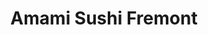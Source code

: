 ---
layout: place
title: "Amami Sushi Fremont"
permalink: /california/fremont/amami-sushi-fremont.html
stateAbbr: CA
stateName: California
cityName: Fremont
place_id: ChIJ5aQHja_Hj4ARDN7TBmv_Rfs
photos:
  - name: >-
      places/ChIJ5aQHja_Hj4ARDN7TBmv_Rfs/photos/AeeoHcK9xSp0uauZ1bn31QO5YLUNVO6GzZXJ241B_y2ki7HXRtYq9OkonTzGkf4TbD5NSyVnvNV5lQ1TDjtqMbdW-p6nBH6SaDW7moB_4ZLEer5wus883Jiy0N0PQZAVu8GCXbk6xoy-34tGdCRcQsaoVJ2wAa9aaLvre631R06umzSuIGN6_BcAF-45coV6rNqoH-ODtfGSciZ6xt3gMOrf1ne8zoHHZZMC3gHfcuZ1LvWorVVF9pi6lsWYwl2uuSUVuf9T7xgZs8VISD979rfI_H-z2329TVttvxe6koKtxvkHFXeJK3HxPe093Dot4IZaOniQpUu41scu0cRbdOFkgYA52Af4MU6hKeC8ir7bJziV4KUP5ggZPaSQst3jTBQ6wLFr-0yhw7ukTyQWoEg_2GYzCjv1o-0ezov09UerstW2RA
    widthPx: 4800
    heightPx: 2700
    authorAttributions:
      - displayName: zhiheng ma
        uri: https://maps.google.com/maps/contrib/100026734327178857217
        photoUri: >-
          https://lh3.googleusercontent.com/a/ACg8ocJkzXCauEFOG_WyrkrdDgzGGD9w2tJagL8y_HBJHwqjLtSL6A=s100-p-k-no-mo
    flagContentUri: >-
      https://www.google.com/local/imagery/report/?cb_client=maps_api_places.places_api&image_key=!1e10!2sCIHM0ogKEICAgIChx4vyXQ&hl=en-US
    googleMapsUri: >-
      https://www.google.com/maps/place//data=!3m4!1e2!3m2!1sCIHM0ogKEICAgIChx4vyXQ!2e10!4m2!3m1!1s0x808fc7af8d07a4e5:0xfb45ff6b06d3de0c
  - name: >-
      places/ChIJ5aQHja_Hj4ARDN7TBmv_Rfs/photos/AeeoHcI8zWQNoQ5IhPjc-ne0ziXdlwlkX3s7ykqAPbwLAZ8v9EKnfj8puIKrbl3QZX8Pl-v5RLTMOQpCm_J-CMrrEWxzmqVov46sCPx179sGMGGpi4sgK-4XskRbEIvd5QBsgTXFtIYe9mKffbgH9eCr67iO9GV-bsmQ9FvOFwh1IAnVV2BLh-6uRtmfLawUnTsE0VldEOWCGEcNmtWQ0P_jbTf1mOjqaheugp3bEEyPuBNVGBj2It2FHMNi2dHOfK6Pd3rAyxq4Za5uhPK3Chvlis0M-94mOHYrmYMRgYRnBwDVAw
    widthPx: 960
    heightPx: 638
    authorAttributions:
      - displayName: Amami Sushi Fremont
        uri: https://maps.google.com/maps/contrib/115142603732799146391
        photoUri: >-
          https://lh3.googleusercontent.com/a-/ALV-UjWoCKAPacvZq2nltPrS6UEv0GxSsOsj6-41G_VUO5x1BCjbAQo=s100-p-k-no-mo
    flagContentUri: >-
      https://www.google.com/local/imagery/report/?cb_client=maps_api_places.places_api&image_key=!1e10!2sAF1QipP_RNpw1L8_dyOY_H7-pS_JxYD3td-xsc81xKNJ&hl=en-US
    googleMapsUri: >-
      https://www.google.com/maps/place//data=!3m4!1e2!3m2!1sAF1QipP_RNpw1L8_dyOY_H7-pS_JxYD3td-xsc81xKNJ!2e10!4m2!3m1!1s0x808fc7af8d07a4e5:0xfb45ff6b06d3de0c
  - name: >-
      places/ChIJ5aQHja_Hj4ARDN7TBmv_Rfs/photos/AeeoHcIgoWQnFCYaF3FQDTFiMqW_NYrkcNG4gaF9zCVnVOj6gxgcxQAAfVvPjMyHek9ldH5VnbKWW7o_s-plbuNDi44pxcQ0mHzRmhrV_Fh2sspzjck7zZ26-HZLdBppbCcLYgZ_8QJrMyQKgsVHuzpBB2X8O1EBrFSxrGlageFqr6D1lQjKx2haSLd0h1bxVix0GntwqTegXC-9B_4Agi86kLJpHanaOZL8ZWvxyhh2tj37eH2Pe4eZTKFjukvH9wECDR__tc5qr_7ZqYMoo82pKPUV6DTxGx3-NRxykG8hk85AJg
    widthPx: 4800
    heightPx: 3200
    authorAttributions:
      - displayName: Amami Sushi Fremont
        uri: https://maps.google.com/maps/contrib/115142603732799146391
        photoUri: >-
          https://lh3.googleusercontent.com/a-/ALV-UjWoCKAPacvZq2nltPrS6UEv0GxSsOsj6-41G_VUO5x1BCjbAQo=s100-p-k-no-mo
    flagContentUri: >-
      https://www.google.com/local/imagery/report/?cb_client=maps_api_places.places_api&image_key=!1e10!2sAF1QipMirjwGgSWAevMm3YNgOgkqXhZHckP198kUA2Te&hl=en-US
    googleMapsUri: >-
      https://www.google.com/maps/place//data=!3m4!1e2!3m2!1sAF1QipMirjwGgSWAevMm3YNgOgkqXhZHckP198kUA2Te!2e10!4m2!3m1!1s0x808fc7af8d07a4e5:0xfb45ff6b06d3de0c
  - name: >-
      places/ChIJ5aQHja_Hj4ARDN7TBmv_Rfs/photos/AeeoHcI4gbxgb8ZXCFG3kFt4i68G2SBsgaSac1G71dzFOMGkbGwL70VF7omr39AXDy7FvheVnpgsTVNvga4pdPgoJRWSOS2NAOlGZ2vcvvZCJ6oioN5T4Ttv2R1rLwlUFM6EVr5oywhkMaZlVbi9wkzIMGJMxZjyDf16sOxBdXFdTzCyNFcVsUkY0ol5L3JjQcJilWu4qrDQJ6eVHWDBQiTtcIaF9nbJ5gi_49dQiXLKWcwYNIjTRjRNZ1tNszfTBu23gETn8tV-G08HOMWDSykqZ4l9AOz7VW7Jt-UckbpbeEQ-Uv9Jfz4iqr4HQZvn9crGTKPDQbjPaY3PYxhIGdvQrx3nw1eAq_Cy_NfvSY_1Sho7Lcr-jnxtJ_OIpC8gQfwmWhwA9TfVfG_E2Kuork928VlmfebZIz8briZB0BaHqGeckKs
    widthPx: 4608
    heightPx: 2592
    authorAttributions:
      - displayName: Fei Lin
        uri: https://maps.google.com/maps/contrib/116031812782446881225
        photoUri: >-
          https://lh3.googleusercontent.com/a-/ALV-UjU4qnA9Ecwxr7CIgxWifNv-lCA7rqpxNuEiQ2vMzkzZJNb9JlL_=s100-p-k-no-mo
    flagContentUri: >-
      https://www.google.com/local/imagery/report/?cb_client=maps_api_places.places_api&image_key=!1e10!2sCIHM0ogKEICAgID76c7-nQE&hl=en-US
    googleMapsUri: >-
      https://www.google.com/maps/place//data=!3m4!1e2!3m2!1sCIHM0ogKEICAgID76c7-nQE!2e10!4m2!3m1!1s0x808fc7af8d07a4e5:0xfb45ff6b06d3de0c
  - name: >-
      places/ChIJ5aQHja_Hj4ARDN7TBmv_Rfs/photos/AeeoHcLEanfkodwdHpmixpIA-JpgxcQ-aOdflmmYyaMXpmVevp6gjji4qlV2OBhxD_DEcwgioYDIJhaT66mlHfukBtOHSpeNwOYCe_8iVe1Cb34M4KZf_j_e3wAJ6uJli4diVNMO6H1F9x6dDARDVKRzcjX2mWqbJBQ7mWbCprMKi6ihxKXxAu_v4tw58XwLQe9KCQ4aIbk2k-3-0kLG1o39WprcwJqeZ7RQ57dwrLMdIb5Sgg75aqAWsYEaFEEtQLE3sM76AumkTBs3K7TsNJyA0eYYZi-ITS3Alya6hOPxxb1D9qnzOPgw3ZAWeCk5tc456YjlfUQog_NZMc3f1lLmMZy2rqk-wSI6AphMyS4ZWiEIaZ4kd9fgnbZhqv7iLkTTSIIuxJjjLh7bhhxUhyvlKBVPEc2HjM03J9gOs89FiChCoLx0
    widthPx: 3072
    heightPx: 4080
    authorAttributions:
      - displayName: Gary Yao
        uri: https://maps.google.com/maps/contrib/108791553650216959028
        photoUri: >-
          https://lh3.googleusercontent.com/a-/ALV-UjXDM4Qi8ZXNz6ROo1kuen0lEYfKYFc0675Sa5fqoNQ2bmcItClpmg=s100-p-k-no-mo
    flagContentUri: >-
      https://www.google.com/local/imagery/report/?cb_client=maps_api_places.places_api&image_key=!1e10!2sCIHM0ogKEICAgIDJpPDohAE&hl=en-US
    googleMapsUri: >-
      https://www.google.com/maps/place//data=!3m4!1e2!3m2!1sCIHM0ogKEICAgIDJpPDohAE!2e10!4m2!3m1!1s0x808fc7af8d07a4e5:0xfb45ff6b06d3de0c
  - name: >-
      places/ChIJ5aQHja_Hj4ARDN7TBmv_Rfs/photos/AeeoHcLT_1jcTvI4iMYYxYA5EpuEwFwU71cNa6WwNrlW5pDtRVuTwBpH-8IwAd4bMjGPBoAEHSKU7MZ9867nl8zypcmL-7Rme-M4Wfl_41neGl0oqL84HdBJde5S2yWp0ap_CSd3m3bbrQkLBe5X1JFS1TwNtaUheULBKcMXfLyWGdd4qDx5vXI5IKoxc_Ab9Qi6S5Mo0y1_SBqc2_3_n8dTkWAKLo88_w7EG7PXAxwxIAC3V2sUVVcC7qV6_FcvTbW4wfd-gG2cWQqZQQBDluUMntS5xYjG3tDTTXIPJQcnQ93vJP-rDb6jfZQZhDHGn2zHC_dMmw85UoVr1ukSpscsG6e5MaTOWZ6vMuNM33Tw3ELb0PdboaLrK9aisfgnKscUollXW1D7fujI2QiPB2-z_IeLpWE3T2NVWb5kIeqJ0Gmqjg
    widthPx: 4000
    heightPx: 2252
    authorAttributions:
      - displayName: P T
        uri: https://maps.google.com/maps/contrib/110112319523911495305
        photoUri: >-
          https://lh3.googleusercontent.com/a-/ALV-UjUNlXmE6jceYjpwNins2UNi2shZVmj79lkThtPuxRydiazu50UR6A=s100-p-k-no-mo
    flagContentUri: >-
      https://www.google.com/local/imagery/report/?cb_client=maps_api_places.places_api&image_key=!1e10!2sCIHM0ogKEICAgICb_u6TGQ&hl=en-US
    googleMapsUri: >-
      https://www.google.com/maps/place//data=!3m4!1e2!3m2!1sCIHM0ogKEICAgICb_u6TGQ!2e10!4m2!3m1!1s0x808fc7af8d07a4e5:0xfb45ff6b06d3de0c
  - name: >-
      places/ChIJ5aQHja_Hj4ARDN7TBmv_Rfs/photos/AeeoHcIGc3B6lJWEQjw94rcP1UBkrLiJWsV1n1VMwVVktB2aza9_4FdD2zGGOlfKktlrozevFPA_mA5PAbdr8_XAQcWSg1OOigX5WdMx4Q4nyJBZxp-gD7JOLB4YXE3dUWxjY2ZQ4m4I-KLGrPSv4CDLKNAA8V569dg2aF1X0biyD875OukW1T-CYhfIE16-Y_vNBXY6IZ2I4-1in5pbc3oIc_1tpvBfOp5mFvfGJWJLC2Jryg8E7hjVAjxi2--155amqac1LzjW17KrXhnl_J5GH0ga340l0K5YB0VqPp74Dh9eIbxohuS5UjJPd-52iHyWj89vibGjLoAOsc3HFodQZcJzTYzOZwCJ0h0MLPCe8u0XBfCaPBLEEf6dMpO61t6a_h19ZGQ7OtPIiZLGqpHO_CkhzZhC2ydcQ-UIZKZZSx_ewbAe
    widthPx: 4000
    heightPx: 3000
    authorAttributions:
      - displayName: Katharina Head
        uri: https://maps.google.com/maps/contrib/100767976512918558652
        photoUri: >-
          https://lh3.googleusercontent.com/a/ACg8ocIBXOts0oJ9OvM7fNt-XTsamQI0mFDkEjvQfRfVKLxbN5AR9g=s100-p-k-no-mo
    flagContentUri: >-
      https://www.google.com/local/imagery/report/?cb_client=maps_api_places.places_api&image_key=!1e10!2sCIHM0ogKEICAgICvudWg9wE&hl=en-US
    googleMapsUri: >-
      https://www.google.com/maps/place//data=!3m4!1e2!3m2!1sCIHM0ogKEICAgICvudWg9wE!2e10!4m2!3m1!1s0x808fc7af8d07a4e5:0xfb45ff6b06d3de0c
  - name: >-
      places/ChIJ5aQHja_Hj4ARDN7TBmv_Rfs/photos/AeeoHcIjFPhKUHOJMnTfeNGdNw7vSGypDr5b6tak5WGhONBz9C0YAW-ad6q42Mcs4FI8JOzlIYfr7uvHGP2K8wP4sSf0OFOVhsAfVvGu1gRtzJ1NVhNzpGQTSZaJcSpNFVM4JSvVWTVXfBgNxWvbOyAZ_yV4-jR5sqHdwpAL4sKWpaXVm3qa92zodtiDBeUt1kRimp309HMkU_2-2RtcmIp5a2yylSn08XzPMijl1rT2ylyXK1cSPVlnh2ab4mTxdypfoCngTfbL-Bw5ECBQrWJLx4P6Z581u3FenZpYAsuvKJ9VMKHfO3VkN8vlw7Z0MKd6fuKyncXdafGSTUsKq_E-GwKPxvGvB2v0_V8qHdfla14s28IWcUgwlu3LsaoZyMKY_flQOB_J-4YkC5ajsZf52dxjvFncy8ESqeT38XJtjB8
    widthPx: 2268
    heightPx: 4032
    authorAttributions:
      - displayName: Steven Cheng
        uri: https://maps.google.com/maps/contrib/113014788078968168512
        photoUri: >-
          https://lh3.googleusercontent.com/a-/ALV-UjWRxYTK-vzXvkvM15nJzJ0YsLE1pc330OjP5xrUyjrUCiy-I8kv9g=s100-p-k-no-mo
    flagContentUri: >-
      https://www.google.com/local/imagery/report/?cb_client=maps_api_places.places_api&image_key=!1e10!2sCIHM0ogKEICAgIDbkMiGNw&hl=en-US
    googleMapsUri: >-
      https://www.google.com/maps/place//data=!3m4!1e2!3m2!1sCIHM0ogKEICAgIDbkMiGNw!2e10!4m2!3m1!1s0x808fc7af8d07a4e5:0xfb45ff6b06d3de0c
  - name: >-
      places/ChIJ5aQHja_Hj4ARDN7TBmv_Rfs/photos/AeeoHcIjI3kv2Tv2Q8IYIf_TftHWwWzOTg_NmFp1-ShGwdc87EoNhccWILW6elxdw--uuaGhbcB7a5eVH_tUpq22klEvo8oSFtbkP2VBNW4ECe5Yo5OB_nbmTQElUy15QbEvSC8wrKX35Y4IWLARS6d0xMBtjIXeLo9dgy0GGHQaTd6zKqiRajycVR69xpG1C7U2U6h6Fy6ocbo03ZL71sqnFeRELZ8oNj0vnzzRdbsAEIBO6owwzVF5wFVxf_DuR7YrjWEnw1hfnjQ7wKTG0Rxwd6kHm3KLDd1AatEFO4k8UHALI-knyUM3fdEU7tNSMcIXEYt9Cw8VTHYE9wTAOSVA_nzzQzp0oGJXzGSOneddXNfcFv02iQql8uNXZ8VZA7RAIch9f5-CM5RGGrXCPQir18XrFU8FZUepu6uy0cLFdjE
    widthPx: 4032
    heightPx: 3024
    authorAttributions:
      - displayName: Logan Yang
        uri: https://maps.google.com/maps/contrib/102116491533354263106
        photoUri: >-
          https://lh3.googleusercontent.com/a-/ALV-UjVoOwhNIu0XR8YDcBfeivB_M6wh_fr67zhSKNP6fO6rtAoxvrmfyQ=s100-p-k-no-mo
    flagContentUri: >-
      https://www.google.com/local/imagery/report/?cb_client=maps_api_places.places_api&image_key=!1e10!2sCIHM0ogKEICAgIChyNuvZA&hl=en-US
    googleMapsUri: >-
      https://www.google.com/maps/place//data=!3m4!1e2!3m2!1sCIHM0ogKEICAgIChyNuvZA!2e10!4m2!3m1!1s0x808fc7af8d07a4e5:0xfb45ff6b06d3de0c
  - name: >-
      places/ChIJ5aQHja_Hj4ARDN7TBmv_Rfs/photos/AeeoHcIbF70yggEcn_gHTyL5O1JcWiiTD6KCEFPN5LkrDN6-EgLWhOunStADip8o4dy8Jbj6OsYGd62-aeyyY37m83TWAaB2mjfEPjZ8cR3WblwGSpD0vEDWdShooFZ5DR23515aDo7NvXugy_ePaIf5dc7b482lZ3OBw7JuZvwKpjG0DC8AS0ADq2XTNqPhakf2iUrgeClDrkGiQMcVkcsRyhKDFsuyUNgHoVXjYEozKruLVSc9FSxK5_va_IIKZ8E-zACkwL5KrTde7G4neFEeW2mtyIH7xwpNTiQYw2YsCiLqHyg4U1-rMakdFyPH5HC6rZ3FvVihQUyav4vkfq1tBneDG0CmnCABCiQj1UGaFyAK-JUugDUYncR4sl6RpFo6JsobqvJrqvBCvSxuF1YuhxJfDOaleIpIe4exWXcSQ4mQbDgv
    widthPx: 4032
    heightPx: 2268
    authorAttributions:
      - displayName: Steven Cheng
        uri: https://maps.google.com/maps/contrib/113014788078968168512
        photoUri: >-
          https://lh3.googleusercontent.com/a-/ALV-UjWRxYTK-vzXvkvM15nJzJ0YsLE1pc330OjP5xrUyjrUCiy-I8kv9g=s100-p-k-no-mo
    flagContentUri: >-
      https://www.google.com/local/imagery/report/?cb_client=maps_api_places.places_api&image_key=!1e10!2sCIHM0ogKEICAgIDbkMj2_wE&hl=en-US
    googleMapsUri: >-
      https://www.google.com/maps/place//data=!3m4!1e2!3m2!1sCIHM0ogKEICAgIDbkMj2_wE!2e10!4m2!3m1!1s0x808fc7af8d07a4e5:0xfb45ff6b06d3de0c
address: 46228 Warm Springs Blvd ste 444 & 452, Fremont, CA 94539, USA
street: 46228 Warm Springs Blvd ste 444 & 452
city: Fremont
state: CA
zip: '94539'
country: USA
neighborhood: East Industrial
latitude: '37.493000'
longitude: '-121.929578'
accessibility_options:
  wheelchairAccessibleParking: true
  wheelchairAccessibleEntrance: true
  wheelchairAccessibleRestroom: true
  wheelchairAccessibleSeating: true
business_status: OPERATIONAL
name: Amami Sushi Fremont
google_maps_links:
  directionsUri: >-
    https://www.google.com/maps/dir//''/data=!4m7!4m6!1m1!4e2!1m2!1m1!1s0x808fc7af8d07a4e5:0xfb45ff6b06d3de0c!3e0
  placeUri: https://maps.google.com/?cid=18106158712054078988
  writeAReviewUri: >-
    https://www.google.com/maps/place//data=!4m3!3m2!1s0x808fc7af8d07a4e5:0xfb45ff6b06d3de0c!12e1
  reviewsUri: >-
    https://www.google.com/maps/place//data=!4m4!3m3!1s0x808fc7af8d07a4e5:0xfb45ff6b06d3de0c!9m1!1b1
  photosUri: >-
    https://www.google.com/maps/place//data=!4m3!3m2!1s0x808fc7af8d07a4e5:0xfb45ff6b06d3de0c!10e5
primary_type: Japanese Restaurant
opening_hours:
  regular: null
  current: null
secondary_opening_hours:
  regular:
    weekdayDescriptions: null
    type: null
  current:
    weekdayDescriptions: null
    type: null
phone: null
price_level: null
price_range: null
rating: null
rating_count: 0
website: null
description: null
reviews: null
parking_options: null
payment_options: null
allow_dogs: null
curbside_pickup: null
delivery: null
dine_in: null
good_for_children: null
good_for_groups: null
good_for_sports: null
live_music: null
menu_for_children: null
outdoor_seating: null
reservable: null
restroom: null
serves_beer: null
serves_breakfast: null
serves_brunch: null
serves_cocktails: null
serves_coffee: null
serves_dinner: null
serves_dessert: null
serves_lunch: null
serves_vegetarian_food: null
serves_wine: null
takeout: null
slug: Amami-Sushi-Fremont

---